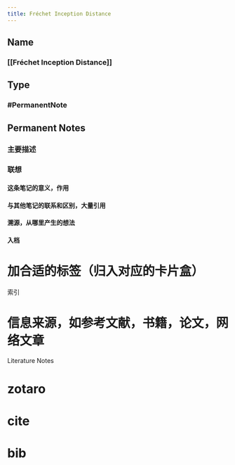 ```yaml
---
title: Fréchet Inception Distance
---
```


## Name
### [[Fréchet Inception Distance]]
## Type
### #PermanentNote
## Permanent Notes
### 主要描述
### 联想
#### 这条笔记的意义，作用
#### 与其他笔记的联系和区别，大量引用
#### 溯源，从哪里产生的想法
#### 入档
# 加合适的标签（归入对应的卡片盒）
索引
# 信息来源，如参考文献，书籍，论文，网络文章
Literature Notes
# zotaro
# cite
# bib
#
#
